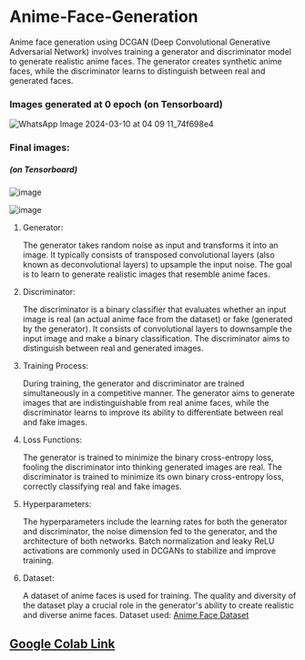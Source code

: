 # Anime-Face-Generation

Anime face generation using DCGAN (Deep Convolutional Generative Adversarial Network) involves training a generator and discriminator model to generate realistic anime faces. The generator creates synthetic anime faces, while the discriminator learns to distinguish between real and generated faces. 

### Images generated at 0 epoch (on Tensorboard)


![WhatsApp Image 2024-03-10 at 04 09 11_74f698e4](https://github.com/phoeenniixx/Anime-Face-Generation/assets/116151399/b5c65e8e-d757-4262-b293-1a9e0e2ae223)

### Final images:


##### (on Tensorboard)
![image](https://github.com/phoeenniixx/Anime-Face-Generation/assets/116151399/b3b843d7-7ee1-4949-8d84-5ad828728b37)

![image](https://github.com/phoeenniixx/Anime-Face-Generation/assets/116151399/33a45961-cce6-4095-a343-de8a685b6e49)





1. Generator:

    The generator takes random noise as input and transforms it into an image.
    It typically consists of transposed convolutional layers (also known as deconvolutional layers) to upsample the input noise.
    The goal is to learn to generate realistic images that resemble anime faces.
   
2. Discriminator:

    The discriminator is a binary classifier that evaluates whether an input image is real (an actual anime face from the dataset) or fake (generated by the generator).
    It consists of convolutional layers to downsample the input image and make a binary classification.
    The discriminator aims to distinguish between real and generated images.
   
3. Training Process:

    During training, the generator and discriminator are trained simultaneously in a competitive manner.
    The generator aims to generate images that are indistinguishable from real anime faces, while the discriminator learns to improve its ability to differentiate between real and fake images.
   
4. Loss Functions:

    The generator is trained to minimize the binary cross-entropy loss, fooling the discriminator into thinking generated images are real.
    The discriminator is trained to minimize its own binary cross-entropy loss, correctly classifying real and fake images.
   
5. Hyperparameters:

   The hyperparameters include the learning rates for both the generator and discriminator, the noise dimension fed to the generator, and the architecture of both networks.
   Batch normalization and leaky ReLU activations are commonly used in DCGANs to stabilize and improve training.
  
6. Dataset:

   A dataset of anime faces is used for training. The quality and diversity of the dataset play a crucial role in the generator's ability to create realistic and diverse anime faces.
   Dataset used: <a href = "https://www.kaggle.com/datasets/splcher/animefacedataset"> Anime Face Dataset</a>


## <a href = "https://colab.research.google.com/drive/1ZCds-bR0EBH7x8nFI2NbdDaOz7-Bppmn?usp=sharing"> Google Colab Link</a>
